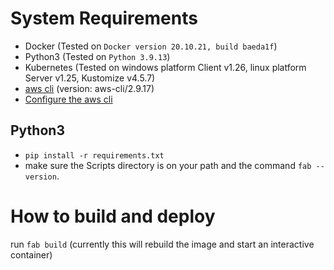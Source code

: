 # System Requirements
- Docker (Tested on `Docker version 20.10.21, build baeda1f`)
- Python3 (Tested on `Python 3.9.13`)
- Kubernetes (Tested on windows platform Client v1.26, linux platform Server v1.25, Kustomize v4.5.7)
- [aws cli](https://docs.aws.amazon.com/cli/latest/userguide/getting-started-install.html) (version: aws-cli/2.9.17)
- [Configure the aws cli](https://docs.aws.amazon.com/cli/latest/userguide/cli-chap-configure.html)

## Python3
- `pip install -r requirements.txt`
- make sure the Scripts directory is on your path and the command `fab --version`.

# How to build and deploy
run `fab build` (currently this will rebuild the image and start an interactive container)